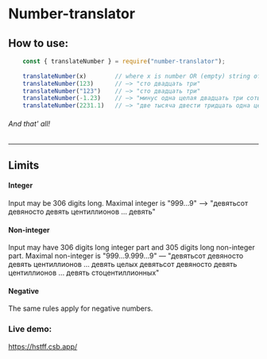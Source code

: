 # Number-translator

## How to use:
```javascript
    const { translateNumber } = require("number-translator");
    
    translateNumber(x)        // where x is number OR (empty) string of numbers.
    translateNumber(123)      // —> "сто двадцать три"
    translateNumber("123")    // —> "сто двадцать три"
    translateNumber(-1.23)    // —> "минус одна целая двадцать три сотых"
    translateNumber(2231.1)   // —> "две тысяча двести тридцать одна целая сорок два сотых"
```
###### And that' all!
---

## Limits
#### Integer
Input may be 306 digits long. Maximal integer is "999...9" —> "девятьсот девяносто девять центиллионов ... девять"

#### Non-integer
Input may have 306 digits long integer part and 305 digits long non-integer part. 
Maximal non-integer is "999...9.999...9" — "девятьсот девяносто девять центиллионов ... девять целых девятьсот девяносто девять центиллионов ... девять стоцентиллионных"

#### Negative
The same rules apply for negative numbers.

### Live demo: 
https://hstff.csb.app/